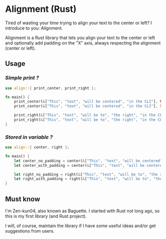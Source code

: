 # Alignment (Rust)
Tired of wasting your time trying to align your text to the center or left? I introduce to you: Alignment.

Alignment is a Rust library that lets you align your text to the center or left and optionally add padding on the "X" axis, always respecting the alignment (center or left).

## Usage

### _Simple print ?_
```rust
use align::{ print_center, print_right };

fn main() {
    print_center(&["This", "text", "will be centered", "in the CLI"], None); // Center the text with no X padding.
    print_center(&["This", "text", "will be centered", "in the CLI"], Some(20)); // Center the text with an extra 20 padding in the X axis.

    print_right(&["This", "text", "will be to", "the right", "in the CLI"], None); // Right align the text with no X padding.
    print_right(&["This", "text", "will be to", "the right", "in the CLI"], Some(20)); // Right align the text with an extra 20 padding in the X axis.
}

```

### _Stored in variable ?_
```rust
use align::{ center, right };

fn main() {
    let center_no_padding = center(&["This", "text", "will be centered", "in the CLI"], None); // Center the text with no X padding.
    let center_with_padding = center(&["This", "text", "will be centered", "in the CLI"], Some(20)); // Center the text with an extra 20 padding in the X axis.

    let right_no_padding = right(&["This", "text", "will be to", "the right", "in the CLI"], None); // Right align the text with no X padding.
    let right_with_padding = right(&["This", "text", "will be to", "the right", "in the CLI"], Some(20)); // Right align the text with an extra 20 padding in the X axis.
}
```

## Must know
I'm Zen-kun04, also known as Baguette. I started with Rust not long ago, so this is my first library (and Rust project).

I will, of course, maintain the library if I have some useful ideas and/or get suggestions from users.